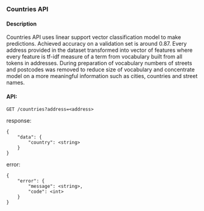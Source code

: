 ### Countries API

#### Description
Countries API uses linear support vector classification model to make predictions.
Achieved accuracy on a validation set is around 0.87.
Every address provided in the dataset transformed into vector of features where every feature is
tf-idf measure of a term from vocabulary built from all tokens in addresses.
During preparation of vocabulary numbers of streets and postcodes was removed to reduce size of vocabulary and concentrate model on a more meaningful information such as cities, countries and street names.

#### API:

`GET /countries?address=<address>`

response: 
```
{
    "data": {
        "country": <string>
    }
}
```

error:
```
{
    "error": {
        "message": <string>,
        "code": <int>
    }
}
```
